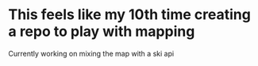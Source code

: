 # This feels like my 10th time creating a repo to play with mapping

Currently working on mixing the map with a ski api
